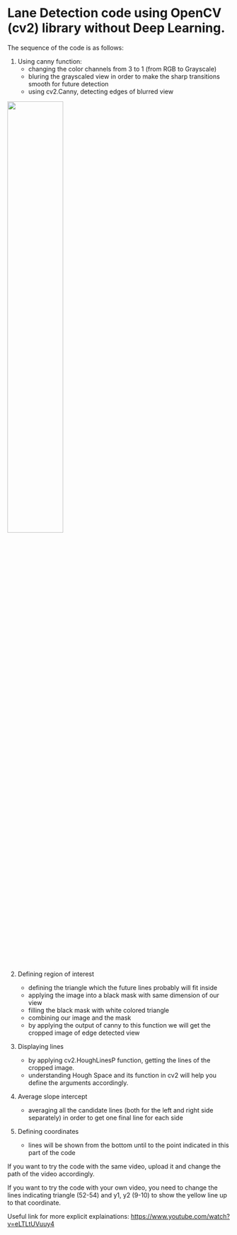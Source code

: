 # Lane Detection code using OpenCV (cv2) library without Deep Learning.

The sequence of the code is as follows:
1. Using canny function:
    - changing the color channels from 3 to 1 (from RGB to Grayscale)
    - bluring the grayscaled view in order to make the sharp transitions smooth for future detection
    - using cv2.Canny, detecting edges of blurred view

<img src="https://user-images.githubusercontent.com/64093617/111852610-e722c200-8917-11eb-85ad-f2e2287ce902.png" width=50% height=50%>

2. Defining region of interest
    - defining the triangle which the future lines probably will fit inside
    - applying the image into a black mask with same dimension of our view
    - filling the black mask with white colored triangle
    - combining our image and the mask
    - by applying the output of canny to this function we will get the cropped image of edge detected view

3. Displaying lines
   - by applying cv2.HoughLinesP function, getting the lines of the cropped image.
   - understanding Hough Space and its function in cv2 will help you define the arguments accordingly.

4. Average slope intercept
   - averaging all the candidate lines (both for the left and right side separately) in order to get one final line for each side
   
6. Defining coordinates
    - lines will be shown from the bottom until to the point indicated in this part of the code
    








If you want to try the code with the same video, upload it and change the path of the video accordingly.

If you want to try the code with your own video, you need to change the lines indicating triangle (52-54) and y1, y2 (9-10) to show the yellow line up to that coordinate.

Useful link for more explicit explainations:
https://www.youtube.com/watch?v=eLTLtUVuuy4
